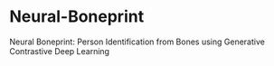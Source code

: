 # Neural-Boneprint
Neural Boneprint: Person Identification from Bones using Generative Contrastive Deep Learning
